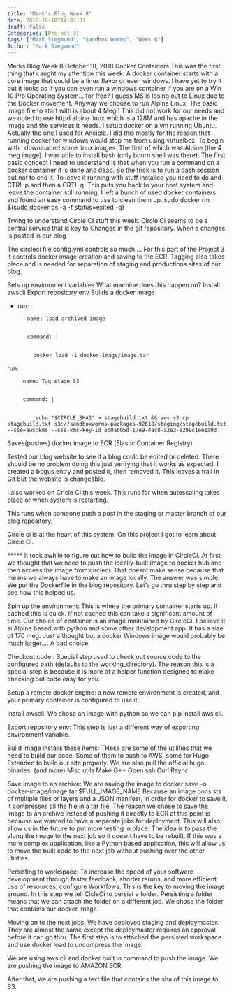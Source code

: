 ```yaml
---
title: "Mark's Blog Week 8"
date: 2018-10-18T14:03:01
draft: false
Categories: [Project 3]
tags: ["Mark Siegmund", "Sandbox Worms", "Week 8"]
Author: "Mark Siegmund"
---
```


Marks Blog Week 8								October 18, 2018
Docker Containers
This was the first thing that caught my attention this week.  A docker container starts with a core image that could be a linux flavor or even windows.  I have yet to try it but it looks as if you can even run a windows container if you are on a Win 10 Pro Operating System… for free?  I guess MS is losing out to Linux due to the Docker movement.   Anyway we choose to run Alpine Linux.  The basic image file to start with is about 4 Meg!!  This did not work for our needs and we opted to use httpd alpine linux which is a 128M and has apache in the image and the services it needs.  I setup docker on a vm running Ubuntu.  Actually the one I used for Ancible.  I did this mostly for the reason that running docker for windows would stop me from using virtualbox.  To begin with I downloaded some linux images.  The first of which was Alpine (the  4 meg image).  I was able to install bash (only bourn shell was there).  The first basic concept I need to understand is that when you run a command on a docker container it is done and dead.  So the trick is to run a bash session but not to end it.  To leave it running with stuff installed you need to do and CTRL p and then a CRTL q.  This puts you back to your host system and leave the container still running.   I left a bunch of used docker containers and found an easy command to use to clean them up.
   sudo docker rm $(sudo docker ps -a -f status=exited -q)


Trying to understand Circle CI stuff this week.
Circle Ci seems to be a central service that is key to Changes in the git repository.  When a changes is posted in our blog 

The circleci file config.yml controls so much….
For this part of the Project 3 it controls docker image creation and saving to the ECR.
Tagging also takes place and is needed for separation of staging and productions sites of our blog.

Sets up environment variables
What machine does this happen on?
Install awscli
Export repository env
Builds a docker image

- run:

         name: load archived image


         command: |


           docker load -i docker-image/image.tar


run:


         name: Tag stage S3


         command: |


             echo "$CIRCLE_SHA1" > stagebuild.txt && aws s3 cp stagebuild.txt s3://sandboxworms-packages-92618/staging/stagebuild.txt --sse=aws:kms --sse-kms-key-id ec0a605d-17e9-4ac8-a2e3-e299c1ee1a93


Saves(pushes)  docker image to ECR (Elastic Container Registry)


Tested our blog website to see if a blog could be edited or deleted.  There should be no problem doing this just verifying that it works as expected.  I created a bogus entry and posted it, then removed it.  This leaves a trail in Git but the website is changeable.


I also worked on Cricle CI this week.
This runs for when autoscaling takes place or when system is restarting.

This runs when someone push a post in the staging or master branch of our blog repository.

Circle ci is at the heart of this system.  On this project I got to learn about Circle CI.  

***** It took awhile to figure out how to build the image in CircleCi. At first we thought that we need to push the locally-built image to docker hub and then access the image from circleci. That doesnt make sense because that means we always have to make an image locally. The answer was simple. We put the Dockerfile in the blog repository. Let’s go thru step by step and see how this helped us.

Spin up the environment: 
This is where the primary container starts up.  If cached this is quick.  If not cached this can take a significant amount of time.  Our choice of container is an image maintained by CircleCi. I believe it si Alpine based with python and some other development app. It has a size of 170 meg.  Just a thought but a docker Windows image would probably be much larger…. A bad choice.

Checkout code :
Special step used to check out source code to the configured path (defaults to the working_directory). The reason this is a special step is because it is more of a helper function designed to make checking out code easy for you.


Setup a remote docker engine:
a new remote environment is created, and your primary container is configured to use it.


Install awscli:
We chose an image with python so we can pip install  aws cli.


Export repository env:
This step is just a different way of exporting environment variable.


Build image installs these items: THese are some of the utilities that we need to build our code. Some of them to push to AWS, some for Hugo Extended to build our site properly. We are also pull the official hugo binaries.    (and more)
Misc utils
Make
G++
Open ssh
Curl
Rsync


Save image to an archive:
We are saving the image to 
docker save -o docker-image/image.tar $FULL_IMAGE_NAME
Because an image consists of multiple files or layers and a JSON manifest, in order for docker to save it, it compresses all the file in a tar file. The reason we chose to save the image to an archive instead of pushing it directly to ECR at this point is because we wanted to have a separate jobs for deployment. This will also allow us in the future to put more testing in place. The idea is to pass the along the image to the next job so it doesnt have to be rebuilt. If this was a more complex application, like a Python based application, this will allow us to move the built code to the next job without pushing over the other utilities. 


Persisting to workspace:
To increase the speed of your software development through faster feedback, shorter reruns, and more efficient use of resources, configure Workflows.
This is the key to moving the image around. In this step we tell CicleCi to persist a folder. Persisting a folder means that we can attach the folder on a different job. We chose the folder that contains our docker image.

Moving on to the next jobs.
We have deployed staging and deploymaster. They are almost the same except the deploymaster requires an approval before it can go thru. The first step is to attached the persisted workspace and use docker load to uncompress the image. 

We are using aws cli and docker built in command to push the image. We are pushing the image to AMAZON ECR. 

After that, we are pushing a text file that contains the sha of this image to S3.



